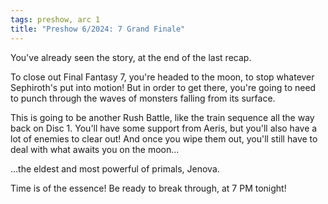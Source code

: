 ```yaml
---
tags: preshow, arc 1
title: "Preshow 6/2024: 7 Grand Finale"
---
```


You've already seen the story, at the end of the last recap.

To close out Final Fantasy 7, you're headed to the moon, to stop whatever Sephiroth's put into motion! But in order to get there, you're going to need to punch through the waves of monsters falling from its surface.

This is going to be another Rush Battle, like the train sequence all the way back on Disc 1. You'll have some support from Aeris, but you'll also have a lot of enemies to clear out! And once you wipe them out, you'll still have to deal with what awaits you on the moon...

...the eldest and most powerful of primals, Jenova.

Time is of the essence! Be ready to break through, at 7 PM tonight!